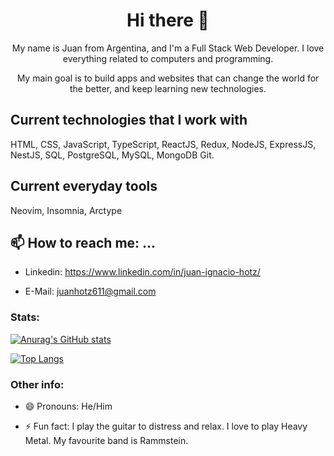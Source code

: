 <h1 align=center>  
    Hi there 👋
</h1>
  
<p align=center>  
   My name is Juan from Argentina, and I'm a Full Stack Web Developer. I love everything related to computers and programming.
</p>
    
<p align=center> 
    My main goal is to build apps and websites that can change the world for the better, and keep learning new technologies.
</p>
    
## Current technologies that I work with

HTML, CSS, JavaScript, TypeScript, ReactJS, Redux, NodeJS, ExpressJS, NestJS, SQL, PostgreSQL, MySQL, MongoDB Git.

## Current everyday tools

Neovim, Insomnia, Arctype

## 📫 How to reach me: ...

- Linkedin: https://www.linkedin.com/in/juan-ignacio-hotz/

- E-Mail: juanhotz611@gmail.com

### Stats: 

[![Anurag's GitHub stats](https://github-readme-stats.vercel.app/api?username=NachoHotz&show_icons=true&count_private=true&theme=tokyonight&hide_border=true&hide=stars,issues&include_all_commits=true)](https://github.com/anuraghazra/github-readme-stats)

[![Top Langs](https://github-readme-stats.vercel.app/api/top-langs/?username=NachoHotz&layout=default&count_private=true&theme=tokyonight&hide_border=true)](https://github.com/anuraghazra/github-readme-stats)

### Other info:

- 😄 Pronouns: He/Him

- ⚡ Fun fact: I play the guitar to distress and relax. I love to play Heavy Metal. My favourite band is Rammstein.
<!--
**NachoHotz/NachoHotz** is a ✨ _special_ ✨ repository because its `README.md` (this file) appears on your GitHub profile.

Here are some ideas to get you started:

- 🔭 I’m currently working on ...
- 🌱 I’m currently learning ...
- 👯 I’m looking to collaborate on ...
- 🤔 I’m looking for help with ...
- 💬 Ask me about ...
- 📫 How to reach me: ...
- 😄 Pronouns: ...
- ⚡ Fun fact: ...
-->

